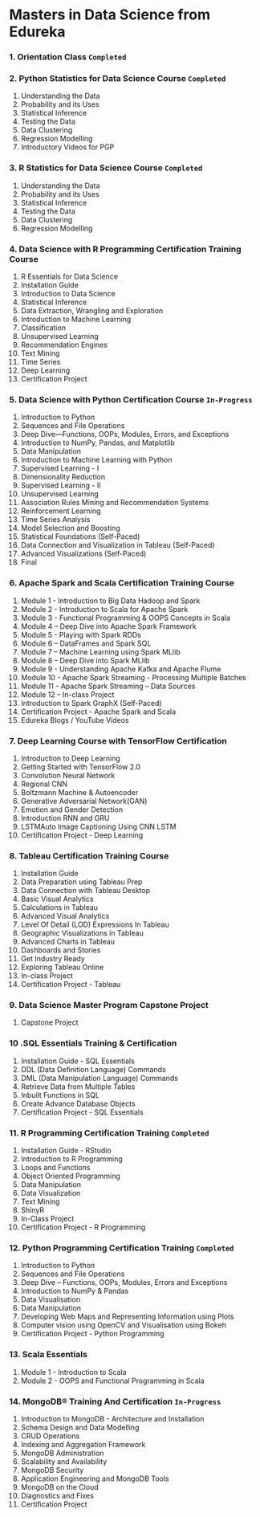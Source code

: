 # Masters in Data Science from Edureka
 
### 1. Orientation Class `Completed`  

### 2. Python Statistics for Data Science Course `Completed` 
1. Understanding the Data
1. Probability and its Uses
1. Statistical Inference
1. Testing the Data
1. Data Clustering
1. Regression Modelling
1. Introductory Videos for PGP


### 3. R Statistics for Data Science Course `Completed`
1. Understanding the Data
1. Probability and its Uses
1. Statistical Inference
1. Testing the Data
1. Data Clustering
1. Regression Modelling


### 4. Data Science with R Programming Certification Training Course
1. R Essentials for Data Science
1. Installation Guide
1. Introduction to Data Science
1. Statistical Inference
1. Data Extraction, Wrangling and Exploration
1. Introduction to Machine Learning
1. Classification
1. Unsupervised Learning
1. Recommendation Engines
1. Text Mining
1. Time Series
1. Deep Learning
1. Certification Project


### 5. Data Science with Python Certification Course `In-Progress` 
1. Introduction to Python
1. Sequences and File Operations
1. Deep Dive—Functions, OOPs, Modules, Errors, and Exceptions
1. Introduction to NumPy, Pandas, and Matplotlib
1. Data Manipulation
1. Introduction to Machine Learning with Python
1. Supervised Learning - I
1. Dimensionality Reduction
1. Supervised Learning - II
1. Unsupervised Learning
1. Association Rules Mining and Recommendation Systems
1. Reinforcement Learning
1. Time Series Analysis
1. Model Selection and Boosting
1. Statistical Foundations (Self-Paced)
1. Data Connection and Visualization in Tableau (Self-Paced)
1. Advanced Visualizations (Self-Paced)
1. Final

### 6. Apache Spark and Scala Certification Training Course
1. Module 1 - Introduction to Big Data Hadoop and Spark
1. Module 2 - Introduction to Scala for Apache Spark
1. Module 3 - Functional Programming & OOPS Concepts in Scala
1. Module 4 – Deep Dive into Apache Spark Framework
1. Module 5 - Playing with Spark RDDs
1. Module 6 – DataFrames and Spark SQL
1. Module 7 – Machine Learning using Spark MLlib
1. Module 8 – Deep Dive into Spark MLlib
1. Module 9 - Understanding Apache Kafka and Apache Flume
1. Module 10 - Apache Spark Streaming - Processing Multiple Batches
1. Module 11 - Apache Spark Streaming – Data Sources
1. Module 12 – In-class Project
1. Introduction to Spark GraphX (Self-Paced)
1. Certification Project - Apache Spark and Scala
1. Edureka Blogs / YouTube Videos


### 7. Deep Learning Course with TensorFlow Certification
1. Introduction to Deep Learning
1. Getting Started with TensorFlow 2.0
1. Convolution Neural Network
1. Regional CNN
1. Boltzmann Machine & Autoencoder
1. Generative Adversarial Network(GAN)
1. Emotion and Gender Detection
1. Introduction RNN and GRU
1. LSTMAuto Image Captioning Using CNN LSTM
1. Certification Project - Deep Learning


### 8. Tableau Certification Training Course
1. Installation Guide
1. Data Preparation using Tableau Prep
1. Data Connection with Tableau Desktop
1. Basic Visual Analytics
1. Calculations in Tableau
1. Advanced Visual Analytics
1. Level Of Detail (LOD) Expressions In Tableau
1. Geographic Visualizations in Tableau
1. Advanced Charts in Tableau
1. Dashboards and Stories
1. Get Industry Ready
1. Exploring Tableau Online
1. In-class Project
1. Certification Project - Tableau


### 9. Data Science Master Program Capstone Project
1. Capstone Project


### 10 .SQL Essentials Training & Certification
1. Installation Guide - SQL Essentials
1. DDL (Data Definition Language) Commands
1. DML (Data Manipulation Language) Commands
1. Retrieve Data from Multiple Tables
1. Inbuilt Functions in SQL
1. Create Advance Database Objects
1. Certification Project - SQL Essentials


### 11. R Programming Certification Training `Completed` 
1. Installation Guide - RStudio
1. Introduction to R Programming
1. Loops and Functions
1. Object Oriented Programming
1. Data Manipulation
1. Data Visualization
1. Text Mining
1. ShinyR
1. In-Class Project
1. Certification Project - R Programming

### 12. Python Programming Certification Training `Completed` 
1. Introduction to Python
1. Sequences and File Operations
1. Deep Dive – Functions, OOPs, Modules, Errors and Exceptions
1. Introduction to NumPy & Pandas
1. Data Visualisation
1. Data Manipulation
1. Developing Web Maps and Representing Information using Plots
1. Computer vision using OpenCV and Visualisation using Bokeh
1. Certification Project - Python Programming

### 13. Scala Essentials
1. Module 1 - Introduction to Scala
1. Module 2 - OOPS and Functional Programming in Scala


### 14. MongoDB® Training And Certification `In-Progress`
1. Introduction to MongoDB - Architecture and Installation
1. Schema Design and Data Modelling
1. CRUD Operations
1. Indexing and Aggregation Framework
1. MongoDB Administration
1. Scalability and Availability
1. MongoDB Security
1. Application Engineering and MongoDB Tools
1. MongoDB on the Cloud
1. Diagnostics and Fixes
1. Certification Project
